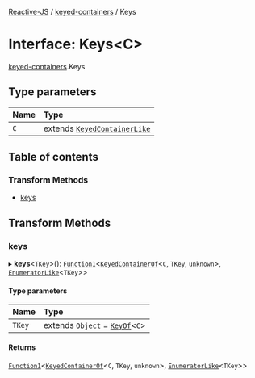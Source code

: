 [Reactive-JS](../README.md) / [keyed-containers](../modules/keyed_containers.md) / Keys

# Interface: Keys<C\>

[keyed-containers](../modules/keyed_containers.md).Keys

## Type parameters

| Name | Type |
| :------ | :------ |
| `C` | extends [`KeyedContainerLike`](keyed_containers.KeyedContainerLike.md) |

## Table of contents

### Transform Methods

- [keys](keyed_containers.Keys.md#keys)

## Transform Methods

### keys

▸ **keys**<`TKey`\>(): [`Function1`](../modules/functions.md#function1)<[`KeyedContainerOf`](../modules/keyed_containers.md#keyedcontainerof)<`C`, `TKey`, `unknown`\>, [`EnumeratorLike`](containers.EnumeratorLike.md)<`TKey`\>\>

#### Type parameters

| Name | Type |
| :------ | :------ |
| `TKey` | extends `Object` = [`KeyOf`](../modules/keyed_containers.md#keyof)<`C`\> |

#### Returns

[`Function1`](../modules/functions.md#function1)<[`KeyedContainerOf`](../modules/keyed_containers.md#keyedcontainerof)<`C`, `TKey`, `unknown`\>, [`EnumeratorLike`](containers.EnumeratorLike.md)<`TKey`\>\>
